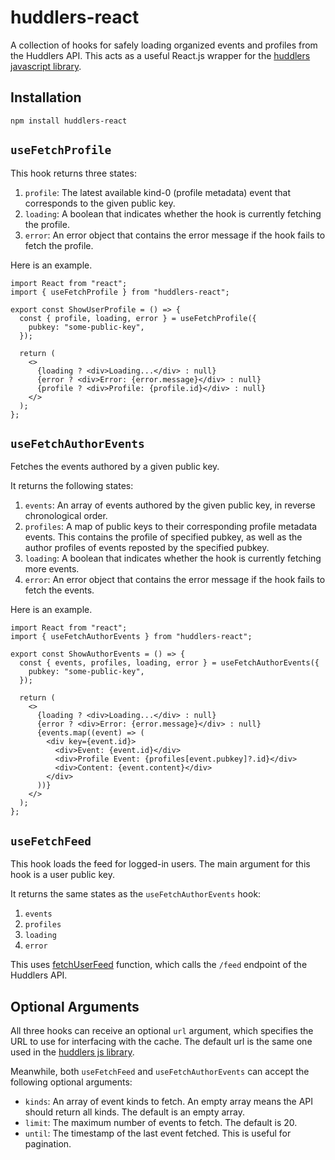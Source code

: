 # huddlers-react

A collection of hooks for safely loading organized events and profiles from the Huddlers API. This acts as a useful React.js wrapper for the [huddlers javascript library](https://www.npmjs.com/package/huddlers).

## Installation

```
npm install huddlers-react
```

## `useFetchProfile`

This hook returns three states:

1. `profile`: The latest available kind-0 (profile metadata) event that corresponds to the given public key.
2. `loading`: A boolean that indicates whether the hook is currently fetching the profile.
3. `error`: An error object that contains the error message if the hook fails to fetch the profile.

Here is an example.

```tsx
import React from "react";
import { useFetchProfile } from "huddlers-react";

export const ShowUserProfile = () => {
  const { profile, loading, error } = useFetchProfile({
    pubkey: "some-public-key",
  });

  return (
    <>
      {loading ? <div>Loading...</div> : null}
      {error ? <div>Error: {error.message}</div> : null}
      {profile ? <div>Profile: {profile.id}</div> : null}
    </>
  );
};
```

## `useFetchAuthorEvents`

Fetches the events authored by a given public key.

It returns the following states:

1. `events`: An array of events authored by the given public key, in reverse chronological order.
2. `profiles`: A map of public keys to their corresponding profile metadata events. This contains the profile of specified pubkey, as well as the author profiles of events reposted by the specified pubkey.
3. `loading`: A boolean that indicates whether the hook is currently fetching more events.
4. `error`: An error object that contains the error message if the hook fails to fetch the events.

Here is an example.

```tsx
import React from "react";
import { useFetchAuthorEvents } from "huddlers-react";

export const ShowAuthorEvents = () => {
  const { events, profiles, loading, error } = useFetchAuthorEvents({
    pubkey: "some-public-key",
  });

  return (
    <>
      {loading ? <div>Loading...</div> : null}
      {error ? <div>Error: {error.message}</div> : null}
      {events.map((event) => (
        <div key={event.id}>
          <div>Event: {event.id}</div>
          <div>Profile Event: {profiles[event.pubkey]?.id}</div>
          <div>Content: {event.content}</div>
        </div>
      ))}
    </>
  );
};
```

## `useFetchFeed`

This hook loads the feed for logged-in users. The main argument for this hook is a user public key.

It returns the same states as the `useFetchAuthorEvents` hook:

1. `events`
2. `profiles`
3. `loading`
4. `error`

This uses [fetchUserFeed](https://github.com/ymilkessa/huddlers-js#fetchuserfeed) function, which calls the `/feed` endpoint of the Huddlers API.

## Optional Arguments

All three hooks can receive an optional `url` argument, which specifies the URL to use for interfacing with the cache. The default url is the same one used in the [huddlers js library](https://www.npmjs.com/package/huddlers).

Meanwhile, both `useFetchFeed` and `useFetchAuthorEvents` can accept the following optional arguments:

- `kinds`: An array of event kinds to fetch. An empty array means the API should return all kinds. The default is an empty array.
- `limit`: The maximum number of events to fetch. The default is 20.
- `until`: The timestamp of the last event fetched. This is useful for pagination.
